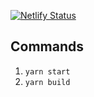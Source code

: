 [![Netlify Status](https://api.netlify.com/api/v1/badges/2dcc38e1-0357-4589-84c0-76ad5863d6b4/deploy-status)](https://app.netlify.com/sites/scrapspad/deploys)

## Commands
1. `yarn start`
2. `yarn build`
